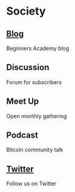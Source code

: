 # Society

## <a href="blog">Blog</a>
Beginners Academy blog

## Discussion
Forum for subscribers

## Meet Up
Open monthly gathering

## Podcast
Bitcoin community talk

## <a href="https://twitter.com/beginacademy" target="_blank">Twitter</a>
Follow us on Twitter
